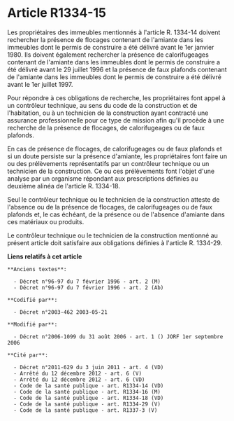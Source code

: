 # Article R1334-15

Les propriétaires des immeubles mentionnés à l'article R. 1334-14 doivent rechercher la présence de flocages contenant de
l'amiante dans les immeubles dont le permis de construire a été délivré avant le 1er janvier 1980. Ils doivent également
rechercher la présence de calorifugeages contenant de l'amiante dans les immeubles dont le permis de construire a été délivré
avant le 29 juillet 1996 et la présence de faux plafonds contenant de l'amiante dans les immeubles dont le permis de
construire a été délivré avant le 1er juillet 1997.

Pour répondre à ces obligations de recherche, les propriétaires font appel à un contrôleur technique, au sens du code de la
construction et de l'habitation, ou à un technicien de la construction ayant contracté une assurance professionnelle pour ce
type de mission afin qu'il procède à une recherche de la présence de flocages, de calorifugeages ou de faux plafonds.

En cas de présence de flocages, de calorifugeages ou de faux plafonds et si un doute persiste sur la présence d'amiante, les
propriétaires font faire un ou des prélèvements représentatifs par un contrôleur technique ou un technicien de la
construction. Ce ou ces prélèvements font l'objet d'une analyse par un organisme répondant aux prescriptions définies au
deuxième alinéa de l'article R. 1334-18.

Seul le contrôleur technique ou le technicien de la construction atteste de l'absence ou de la présence de flocages, de
calorifugeages ou de faux plafonds et, le cas échéant, de la présence ou de l'absence d'amiante dans ces matériaux ou
produits.

Le contrôleur technique ou le technicien de la construction mentionné au présent article doit satisfaire aux obligations
définies à l'article R. 1334-29.

**Liens relatifs à cet article**

	**Anciens textes**:

	  - Décret n°96-97 du 7 février 1996 - art. 2 (M)
	  - Décret n°96-97 du 7 février 1996 - art. 2 (Ab)

	**Codifié par**:

	  - Décret n°2003-462 2003-05-21

	**Modifié par**:

	  - Décret n°2006-1099 du 31 août 2006 - art. 1 () JORF 1er septembre 2006

	**Cité par**:

	  - Décret n°2011-629 du 3 juin 2011 - art. 4 (VD)
	  - Arrêté du 12 décembre 2012 - art. 6 (V)
	  - Arrêté du 12 décembre 2012 - art. 6 (VD)
	  - Code de la santé publique - art. R1334-14 (VD)
	  - Code de la santé publique - art. R1334-16 (M)
	  - Code de la santé publique - art. R1334-18 (VD)
	  - Code de la santé publique - art. R1334-29 (V)
	  - Code de la santé publique - art. R1337-3 (V)
